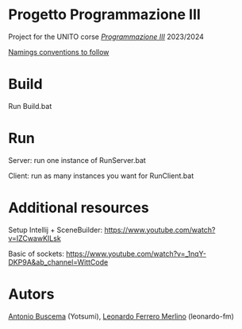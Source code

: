 # Progetto Programmazione III
Project for the UNITO corse <i>[Programmazione III](https://informatica.i-learn.unito.it/mod/page/view.php?id=221010)</i> 2023/2024

[Namings conventions to follow](https://www.oracle.com/java/technologies/javase/codeconventions-namingconventions.html)

# Build
Run Build.bat

# Run
Server: run one instance of RunServer.bat

Client: run as many instances you want for RunClient.bat

# Additional resources
Setup Intellij + SceneBuilder: https://www.youtube.com/watch?v=IZCwawKILsk

Basic of sockets: https://www.youtube.com/watch?v=_1nqY-DKP9A&ab_channel=WittCode

# Autors
[Antonio Buscema](https://github.com/Yotsumi) (Yotsumi), [Leonardo Ferrero Merlino](https://github.com/leonardo-fm) (leonardo-fm)
